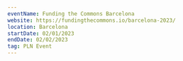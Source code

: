 ```yaml
---
eventName: Funding the Commons Barcelona
website: https://fundingthecommons.io/barcelona-2023/
location: Barcelona
startDate: 02/01/2023
endDate: 02/02/2023
tag: PLN Event
---
```

